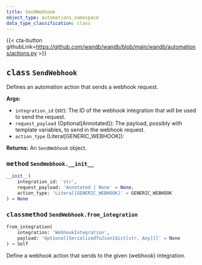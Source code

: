 ```yaml
---
title: SendWebhook
object_type: automations_namespace
data_type_classification: class
---
```


{{< cta-button githubLink=https://github.com/wandb/wandb/blob/main/wandb/automations/actions.py >}}



## <kbd>class</kbd> `SendWebhook`
Defines an automation action that sends a webhook request.


**Args:**
 
 - `integration_id` (str): The ID of the webhook integration that will be used to send the request.
 - `request_payload` (Optional[Annotated]): The payload, possibly with template variables, to send in the webhook request.
 - `action_type` (Literal[GENERIC_WEBHOOK]): 

**Returns:**
 An `SendWebhook` object.

### <kbd>method</kbd> `SendWebhook.__init__`

```python
__init__(
    integration_id: 'str',
    request_payload: 'Annotated | None' = None,
    action_type: 'Literal[GENERIC_WEBHOOK]' = GENERIC_WEBHOOK
) → None
```

### <kbd>classmethod</kbd> `SendWebhook.from_integration`

```python
from_integration(
    integration: 'WebhookIntegration',
    payload: 'Optional[SerializedToJson[dict[str, Any]]]' = None
) → Self
```

Define a webhook action that sends to the given (webhook) integration.
